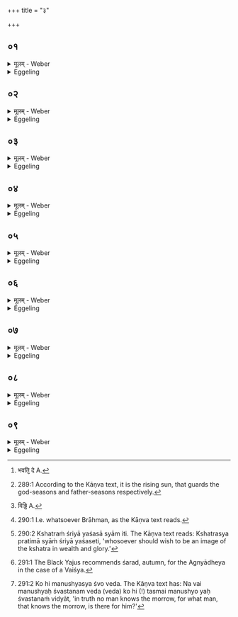 +++
title = "३"

+++






##  ०१
<details><summary>मूलम् - Weber</summary>

वसन्तो᳘ ग्रीष्मो᳘ वर्षाः᳟॥  
ते᳘ देवा᳘ ऋत᳘वः शर᳘द्धेमन्तः शि᳘शिरस्ते᳘ पित᳘रो य᳘ एॗवापूर्य᳘ते ऽर्धमासः स᳘ देवाॗ यो ऽपक्षीय᳘ते स᳘ पितरो᳘ ऽहरेव᳘ देवा रा᳘त्रिः पित᳘रः पु᳘नर᳘ह्नः पूर्वाह्णो᳘ देवा᳘ अपराह्णः᳘ पित᳘रः॥
</details>

<details><summary>Eggeling</summary>

1. The spring, the summer, and the rains, these seasons (represent) the gods; and the autumn, the winter, and the dewy season represent the fathers. That half-moon which increases represents the gods, and that which decreases represents the fathers. The day represents the gods, and the night represents the fathers. And, further, the forenoon represents the gods, and the afternoon the fathers.
</details>


##  ०२
<details><summary>मूलम् - Weber</summary>

ते वा᳘ एत᳘ ऋतवः॥  
देवाः᳘ पित᳘रः स यो᳘ हैवं᳘ विद्वान्दे᳘वाः पि᳘तर इ᳘ति ह्व᳘यत्या᳘ हास्य देवा᳘ देवहू᳘यं ग᳘छन्त्या᳘ पित᳘रः पितृहू᳘यम᳘वन्ति हैनं देवा᳘ देवहूये᳘ ऽवन्ति पित᳘रः पितृहू᳘ये य᳘ एवं᳘ विद्वान्दे᳘वाः पि᳘तर इ᳘ति ह्व᳘यति॥
</details>

<details><summary>Eggeling</summary>

2. Those seasons, then, are the gods and the fathers; and whosoever, knowing this, invokes them as the gods and fathers, with his invocation of the gods the gods comply, and with his invocation of the fathers the fathers comply. Him the gods favour at his invocation of the gods, and him the fathers favour at his invocation of the fathers, whosoever, knowing this, invokes (the seasons) as the gods and fathers.
</details>


##  ०३
<details><summary>मूलम् - Weber</summary>

स यत्रो᳘दगाव᳘र्तते॥  
देवे᳘षु त᳘र्हि भवति [^wbr_1] देवांस्त᳘र्ह्यभि᳘गोपायत्य᳘थ य᳘त्र दक्षिणाव᳘र्तते पितृ᳘षु तर्हि भवति पितॄंस्त᳘र्ह्यभि᳘गोपायति॥  

[^wbr_1]: भवति᳘ दे A.
</details>

<details><summary>Eggeling</summary>

3. Now when he (the sun) moves northwards, then he is among the gods, then he guards the gods; and when he moves southwards, then he is among the fathers, then he guards the fathers [^egg_665].

[^egg_665]: 289:1 According to the Kāṇva text, it is the rising sun, that guards the god-seasons and father-seasons respectively.
</details>


##  ०४
<details><summary>मूलम् - Weber</summary>

स यत्रो᳘दगाव᳘र्तते॥  
त᳘र्ह्यग्नी आदधीता᳘पहतपाप्मानो देवा अ᳘प पाप्मा᳘नᳫं हते ऽमृ᳘ता देवाॗ नामृतत्व᳘स्याॗशास्ति स᳘र्वमायुरेति यस्त᳘र्ह्याधत्ते᳘ ऽथ य᳘त्र दक्षिॗणाव᳘र्तते यस्त᳘र्ह्याधत्ते᳘ ऽनपहतपाप्मानः पित᳘रो न᳘ पाप्मा᳘नम᳘पहते म᳘र्त्याः पित᳘रः पुरा हा᳘युषो म्रियते यस्त᳘र्ह्याधत्ते॥
</details>

<details><summary>Eggeling</summary>

4. When he (the sun) moves northwards, then one may set up his fires;--the gods have the evil dispelled

from them (by the sun): he (the sacrificer) therefore dispels the evil from himself;--the gods are immortal: he therefore, though there is for him no prospect of immortality, attains the (full measure of) life, whosoever sets up his fires during that time. Whosoever, on the other hand, sets up his fires when (the sun) moves southwards, he does not dispel the evil from him,--since the fathers have not the evil dispelled from them (by the sun). The fathers are mortal: hence he dies before (he has attained the full measure of) life, whosoever sets up his fires during that time.
</details>


##  ०५
<details><summary>मूलम् - Weber</summary>

ब्र᳘ह्मैव᳘ वसन्तः᳟॥  
क्षत्रं᳘ ग्रीष्मो वि᳘डेव᳘ वर्षास्त᳘स्माद्ब्राह्मणो᳘ वसन्त आ᳘दधीत ब्र᳘ह्म हि᳘ वसन्तस्त᳘स्मात्क्षत्रि᳘यो ग्रीष्म आ᳘दधीत क्षत्रᳫं हि᳘ ग्रीष्मस्त᳘स्माद्वै᳘श्यो वर्षास्वादधीत विड्ढि᳘ [^wbr_2] वर्षाः॥  

[^wbr_2]: विढ्ढि A.
</details>

<details><summary>Eggeling</summary>

5. The spring is the priesthood, the summer the nobility, and the rainy season the common people (viś): a Brāhman therefore should set up his fires in spring, since the spring is the priesthood; and a Kshatriya should set them up in summer, since the summer is the nobility; and a Vaiśya should set them up in the rainy season, since the rainy season is the common people.
</details>


##  ०६
<details><summary>मूलम् - Weber</summary>

स यः᳘ काम᳘येत॥  
ब्रह्मवर्चसी᳘ स्यामि᳘ति वसन्ते स आ᳘दधीत ब्र᳘ह्म वै᳘ वसन्तो᳘ ब्रह्मवर्चसी᳘ हैव᳘ भवति॥
</details>

<details><summary>Eggeling</summary>

6. And whosoever [^egg_666] desires to become endowed with holy lustre (brahmavarcasin), let him set up his fires in spring,--for the spring is the priesthood,--and he will certainly become endowed with holy lustre.

[^egg_666]: 290:1 I.e. whatsoever Brāhman, as the Kāṇva text reads.
</details>


##  ०७
<details><summary>मूलम् - Weber</summary>

अ᳘थ यः᳘ काम᳘येत॥  
क्षत्रं᳘ श्रिया य᳘शसा स्यामि᳘ति ग्रीष्मे स आ᳘दधीत क्ष᳘त्रं वै᳘ ग्रीष्मः᳘ क्षत्र᳘ᳫं᳘ हैव᳘ श्रिया य᳘शसा भवति॥
</details>

<details><summary>Eggeling</summary>

7. And whosoever desires to become a power (kshatra) [^egg_667] in prosperity and renown, let him set up his fires in summer,--for the summer is the nobility (kshatra),--and he will certainly become a power in prosperity and renown.

[^egg_667]: 290:2 Kshatraṁ śriyā yaśasā syām iti. The Kāṇva text reads: Kshatrasya pratimā syāṁ śriyā yaśaseti, 'whosoever should wish to be an image of the kshatra in wealth and glory.'
</details>


##  ०८
<details><summary>मूलम् - Weber</summary>

अ᳘थ यः᳘ का᳘मयेत॥  
बहुः᳘ प्रज᳘या पशु᳘भिः स्यामि᳘ति वर्षा᳘सु स आ᳘दधीत विड्वै᳘ वर्षा अ᳘न्नं वि᳘शो बहु᳘र्हैव प्रज᳘या पशु᳘भिर्भवति य᳘ एवं᳘ विद्वा᳘न्वर्षा᳘स्वाधत्ते॥
</details>

<details><summary>Eggeling</summary>

8. And whosoever may desire to be rich in progeny

and cattle, let him set up his fires in the rainy season [^egg_668],--for the rainy season is the common people, and the people means food,--and he certainly becomes rich in progeny and cattle, whosoever, knowing this, sets up his fires in the rainy season.

[^egg_668]: 291:1 The Black Yajus recommends śarad, autumn, for the Agnyādheya in the case of a Vaiśya.
</details>


##  ०९
<details><summary>मूलम् - Weber</summary>

ते वा᳘ एत᳘ ऋत᳘वः॥  
उभ᳘य एवा᳘पहतपाप्मानः सू᳘र्य एॗवैषाम् पाप्म᳘नो ऽपहॗन्तोद्य᳘न्नेॗवैषामुभयेषाम् पाप्मा᳘नम᳘पहन्ति त᳘स्माद्यॗदैॗवैनं कदा᳘ च यज्ञ उपन᳘मेद᳘थाग्नी आदधीत न᳘ श्वःश्वमु᳘पासीत को हि᳘ मनु᳘ष्यस्य श्वो वे᳘द॥
</details>
<details><summary>Eggeling</summary>

9. [In the opinion of others] both these (classes of) seasons have the evil dispelled from them, for the sun is the dispeller of their evil, and as soon as he rises he dispels the evil from both these (classes of seasons). He should therefore set up his fires at any time, when he feels called upon to sacrifice; and should not put it off from one day to the morrow: for who knows the morrow of man [^egg_669]?

[^egg_669]: 291:2 Ko hi manushyasya śvo veda. The Kāṇva text has: Na vai manushyaḥ śvastanam veda (veda) ko hi (!) tasmai manushyo yaḥ śvastanaṁ vidyāt, 'in truth no man knows the morrow, for what man, that knows the morrow, is there for him?'
</details>

